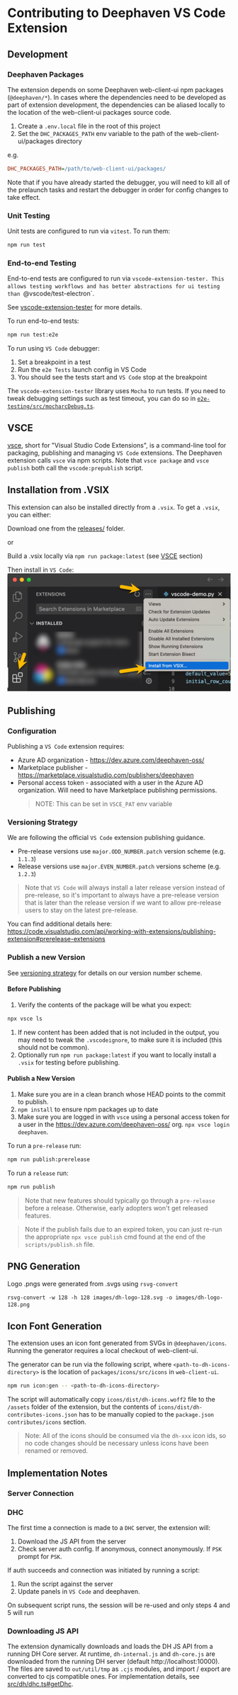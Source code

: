 # Contributing to Deephaven VS Code Extension

## Development

### Deephaven Packages
The extension depends on some Deephaven web-client-ui npm packages (`@deephaven/*`). In cases where the dependencies need to be developed as part of extension development, the dependencies can be aliased locally to the location of the web-client-ui packages source code.

1. Create a `.env.local` file in the root of this project 
1. Set the `DHC_PACKAGES_PATH` env variable to the path of the web-client-ui/packages directory

e.g.
```ini
DHC_PACKAGES_PATH=/path/to/web-client-ui/packages/
```

Note that if you have already started the debugger, you will need to kill all of the prelaunch tasks and restart the debugger in order for config changes to take effect.

### Unit Testing

Unit tests are configured to run via `vitest`. To run them:

```sh
npm run test
```

### End-to-end Testing

End-to-end tests are configured to run via `vscode-extension-tester. This allows
testing workflows and has better abstractions for ui testing than `@vscode/test-electron`.

See [vscode-extension-tester](https://github.com/redhat-developer/vscode-extension-tester) for more details.

To run end-to-end tests:

```sh
npm run test:e2e
```

To run using `VS Code` debugger:

1. Set a breakpoint in a test
2. Run the `e2e Tests` launch config in VS Code
3. You should see the tests start and `VS Code` stop at the breakpoint

The `vscode-extension-tester` library uses `Mocha` to run tests. If you need to tweak debugging settings such as test timeout, you can do so in [`e2e-testing/src/mocharcDebug.ts`](./e2e-testing/src/mocharcDebug.ts).

## VSCE
[vsce](https://github.com/microsoft/vscode-vsce), short for "Visual Studio Code Extensions", is a command-line tool for packaging, publishing and managing `VS Code` extensions. The Deephaven extension calls `vsce` via npm scripts. Note that `vsce package` and `vsce publish` both call the `vscode:prepublish` script.

## Installation from .VSIX

This extension can also be installed directly from a `.vsix`. To get a `.vsix`, you can either:

Download one from the [releases/](releases/) folder.

or

Build a .vsix locally via `npm run package:latest` (see [VSCE](#vsce) section)

Then install in `VS Code`:
![Install Deephaven VS Code](./docs/assets/install-vsix.png)

## Publishing

### Configuration

Publishing a `VS Code` extension requires:

- Azure AD organization - https://dev.azure.com/deephaven-oss/
- Marketplace publisher - https://marketplace.visualstudio.com/publishers/deephaven
- Personal access token - associated with a user in the Azure AD organization. Will need to have Marketplace publishing permissions.
  > NOTE: This can be set in `VSCE_PAT` env variable

### Versioning Strategy

We are following the official `VS Code` extension publishing guidance.

- Pre-release versions use `major.ODD_NUMBER.patch` version scheme (e.g. `1.1.3`)
- Release versions use `major.EVEN_NUMBER.patch` versions scheme (e.g. `1.2.3`)

> Note that `VS Code` will always install a later release version instead of pre-release, so it's important to always have a pre-release version that is later than the release version if we want to allow pre-release users to stay on the latest pre-release.

You can find additional details here:
https://code.visualstudio.com/api/working-with-extensions/publishing-extension#prerelease-extensions

### Publish a new Version

See [versioning strategy](#versioning-strategy) for details on our version number scheme.

#### Before Publishing
1. Verify the contents of the package will be what you expect:
```sh
npx vsce ls
```
1. If new content has been added that is not included in the output, you may need to tweak the `.vscodeignore`, to make sure it is included (this should not be common).
1. Optionally run `npm run package:latest` if you want to locally install a `.vsix` for testing before publishing.

#### Publish a New Version
1. Make sure you are in a clean branch whose HEAD points to the commit to publish.
1. `npm install` to ensure npm packages up to date
1. Make sure you are logged in with `vsce` using a personal access token for a user in the https://dev.azure.com/deephaven-oss/ org. `npx vsce login deephaven`.

To run a `pre-release` run:

```sh
npm run publish:prerelease
```

To run a `release` run:

```sh
npm run publish
```

> Note that new features should typically go through a `pre-release` before a release. Otherwise, early adopters won't get released features.

> Note if the publish fails due to an expired token, you can just re-run the appropriate `npx vsce publish` cmd found at the end of the `scripts/publish.sh` file.

## PNG Generation

Logo .pngs were generated from .svgs using `rsvg-convert`

```
rsvg-convert -w 128 -h 128 images/dh-logo-128.svg -o images/dh-logo-128.png
```

## Icon Font Generation
The extension uses an icon font generated from SVGs in `@deephaven/icons`. Running the generator requires a local checkout of web-client-ui.

The generator can be run via the following script, where `<path-to-dh-icons-directory>` is the location of `packages/icons/src/icons` in `web-client-ui`.
```sh
npm run icon:gen -- <path-to-dh-icons-directory>
```

The script will automatically copy `icons/dist/dh-icons.woff2` file to the `/assets` folder of the extension, but the contents of `icons/dist/dh-contributes-icons.json` has to be manually copied to the `package.json` `contributes/icons` section.
> Note: All of the icons should be consumed via the `dh-xxx` icon ids, so no code changes should be necessary unless icons have been renamed or removed.

## Implementation Notes

### Server Connection

### DHC

The first time a connection is made to a `DHC` server, the extension will:

1. Download the JS API from the server
2. Check server auth config. If anonymous, connect anonymously. If `PSK` prompt for `PSK`.

If auth succeeds and connection was initiated by running a script:

1. Run the script against the server
2. Update panels in `VS Code` and deephaven.

On subsequent script runs, the session will be re-used and only steps 4 and 5 will run

### Downloading JS API

The extension dynamically downloads and loads the DH JS API from a running DH Core server. At runtime, `dh-internal.js` and `dh-core.js` are downloaded from the running DH server (default http://localhost:10000). The files are saved to `out/util/tmp` as `.cjs` modules, and import / export are converted to cjs compatible ones. For implementation details, see [src/dh/dhc.ts#getDhc](https://github.com/deephaven/vscode-deephaven/blob/main/src/dh/dhc.ts#L62).
